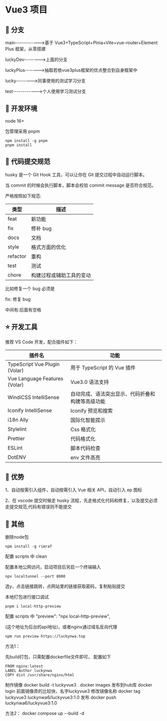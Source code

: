 # Vue3 项目

## 🐑 分支

main------------>基于 Vue3+TypeScript+Pinia+Vite+vue-router+Element Plus 框架，从零搭建

luckyDev-------->上面的分支

luckyPlus------->抽取若依vue3plus框架的优点整合到自身框架中

lucky-------->同事使用的测试学习分支

test------------>个人使用学习测试分支

## 🐶 开发环境

node 16+

包管理采用 pnpm

```shell
npm install -g pnpm
pnpm install
```

## 🐯 代码提交规范

husky 是一个 Git Hook 工具，可以让你在 Git 提交过程中自动运行脚本。

当 commit 的时候会执行脚本，脚本会校验 commit message 是否符合规范。

严格按照如下规范:

| 类型     | 描述                     |
| -------- | ------------------------ |
| feat     | 新功能                   |
| fix      | 修补 bug                 |
| docs     | 文档                     |
| style    | 格式方面的优化           |
| refactor | 重构                     |
| test     | 测试                     |
| chore    | 构建过程或辅助工具的变动 |

比如修复一个 bug 必须是

fix: 修复 bug

中间有:后面有空格

## ⭐️ 开发工具

推荐 VS Code 开发，配合插件如下：

| 插件名                        | 功能                                             |
| ----------------------------- | ------------------------------------------------ |
| TypeScript Vue Plugin (Volar) | 用于 TypeScript 的 Vue 插件                      |
| Vue Language Features (Volar) | Vue3.0 语法支持                                  |
| WindiCSS IntelliSense         | 自动完成、语法突出显示、代码折叠和构建等高级功能 |
| Iconify IntelliSense          | Iconify 预览和搜索                               |
| i18n Ally                     | 国际化智能提示                                   |
| Stylelint                     | Css 格式化                                       |
| Prettier                      | 代码格式化                                       |
| ESLint                        | 脚本代码检查                                     |
| DotENV                        | env 文件高亮                                     |

## 🚀 优势

1、自动按需引入组件，自动按需引入 Vue 相关 API，自动引入 ep 图标

2、在 vscode 提交时候走 husky 流程，先走格式化代码和修复，以及提交必须走提交规范,代码有错误则不能提交

## 🐷 其他

删除node包

```shell
npm install -g rimraf
```

配置 scripts 中 clean

配置本地公网访问，启动项目后另启一个终端输入

```shell
npx localtunnel --port 8000
```

选y，点击链接跳转，点网站里的链接获取密码，复制粘贴提交

本地打包进行接口调试

```shell
pnpm i local-http-preview
```

配置 scripts 中 "preview": "npx local-http-preview",

(这个地址为后台的api地址)，或者nginx通过域名反向代理

```shell
npm run preview https://luckynwa.top
```

方法1：

先build打包，只需配置dockerfile文件即可，
配置如下

```
FROM nginx:latest
LABEL Author luckynwa
COPY dist /usr/share/nginx/html

```

制作镜像
docker build -t luckyvue3 .
docker images
发布到hub库
docker login
前面镜像弄的比较快，名字luckyvue3
修改镜像名称
docker tag luckyvue3 luckynwa6/luckyvue3:1.0
发布
docker push luckynwa6/luckyvue3:1.0

方法2：
docker compose up --build -d
